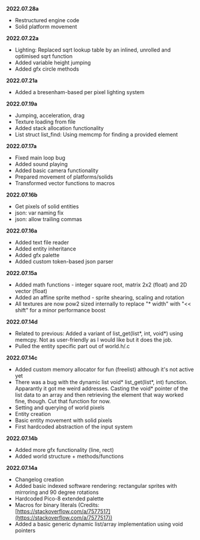 **2022.07.28a**
- Restructured engine code
- Solid platform movement

**2022.07.22a**
- Lighting: Replaced sqrt lookup table by an inlined, unrolled and optimised sqrt function
- Added variable height jumping
- Added gfx circle methods

**2022.07.21a**
- Added a bresenham-based per pixel lighting system 

**2022.07.19a**
- Jumping, acceleration, drag
- Texture loading from file
- Added stack allocation functionality
- List struct list_find: Using memcmp for finding a provided element

**2022.07.17a**
- Fixed main loop bug
- Added sound playing
- Added basic camera functionality
- Prepared movement of platforms/solids
- Transformed vector functions to macros

**2022.07.16b**
- Get pixels of solid entities
- json: var naming fix
- json: allow trailing commas

**2022.07.16a**
- Added text file reader
- Added entity inheritance
- Added gfx palette
- Added custom token-based json parser

**2022.07.15a**
- Added math functions - integer square root, matrix 2x2 (float) and 2D vector (float)
- Added an affine sprite method - sprite shearing, scaling and rotation
- All textures are now pow2 sized internally to replace "* width" with "<< shift" for a minor performance boost

**2022.07.14d**
- Related to previous: Added a variant of list_get(list*, int, void*) using memcpy. Not as user-friendly as I would like but it does the job.
- Pulled the entity specific part out of world.h/.c

**2022.07.14c**
- Added custom memory allocator for fun (freelist) although it's not active yet
- There was a bug with the dynamic list void* list_get(list*, int) function. Apparantly it got me weird addresses. Casting the void* pointer of the list data to an array and then retrieving the element that way worked fine, though. Cut that function for now.
- Setting and querying of world pixels
- Entity creation
- Basic entity movement with solid pixels
- First hardcoded abstraction of the input system

**2022.07.14b**
- Added more gfx functionality (line, rect)
- Added world structure + methods/functions

**2022.07.14a**
- Changelog creation
- Added basic indexed software rendering: rectangular sprites with mirroring and 90 degree rotations
- Hardcoded Pico-8 extended palette
- Macros for binary literals (Credits: [https://stackoverflow.com/a/7577517](https://stackoverflow.com/a/7577517))
- Added a basic generic dynamic list/array implementation using void pointers
